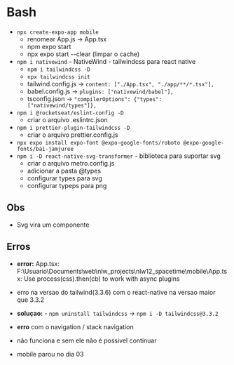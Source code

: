 # Bash

- `npx create-expo-app mobile`
  - renomear App.js -> App.tsx
  - npm expo start
  - npx expo start --clear (limpar o cache)
- `npm i nativewind` - NativeWind - tailwindcss para react native
  - `npm i tailwindcss -D`
  - `npx tailwindcss init`
  - tailwind.config.js -> `content: ["./App.tsx", "./app/**/*.tsx"],`
  - babel.config.js -> `plugins: ["nativewind/babel"],`
  - tsconfig.json -> `"compilerOptions": {"types": ["nativewind/types"]},`
- `npm i @rocketseat/eslint-config -D`
  - criar o arquivo .eslintrc.json
- `npm i prettier-plugin-tailwindcss -D`
  - criar o arquivo prettier.config.js
- `npx expo install expo-font @expo-google-fonts/roboto @expo-google-fonts/bai-jamjuree`
- `npm i -D react-native-svg-transformer` - biblioteca para suportar svg
  - criar o arquivo metro.config.js
  - adicionar a pasta @types
  - configurar types para svg
  - configurar typeps para png


## Obs
- Svg vira um componente

## Erros

- **error:** App.tsx: F:\Usuario\Documents\web\nlw_projects\nlw12_spacetime\mobile\App.tsx: Use process(css).then(cb) to work with async plugins
- erro na versao do tailwind(3.3.6) com o react-native na versao maior que 3.3.2
- **soluçao:** - `npm uninstall tailwindcss` -> `npm i -D tailwindcss@3.3.2`

- **erro** com o navigation / stack navigation
- não funciona e sem ele não é possivel continuar
- mobile parou no dia 03